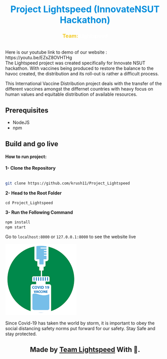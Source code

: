 
<h1 style="text-align:center;color:#008EDC">Project Lightspeed  (InnovateNSUT Hackathon)</h1>

<h3 style="text-align:center;color:#F2CA25">Team: <span style="color:white">Lightspeed </span></h1>

<br/>
Here is our youtube link to demo of our website : https://youtu.be/EZsZ8OVHTHg
<br/>The Lightspeed project was created specifically for Innovate NSUT hackathon. 
With vaccines being produced to restore the balance to the havoc created, the distribution and its roll-out is rather a difficult process.

This International Vaccine Distribution project deals with the transfer of the different vaccines amongst the differnet countries with heavy focus on human values and equitable distribution of available resources.
<br/>

## **Prerequisites**
- NodeJS
- npm

## **Build and go live**
#### How to run project:

**1- Clone the Repository**
```bash

git clone https://github.com/krush11/Project_Lightspeed

```

**2- Head to the Root Folder**
```
cd Project_Lightspeed
```

**3- Run the Following Command**
```
npm install
npm start
```

Go to `localhost:8000` or `127.0.0.1:8000` to see the website live


   
   <img src="covid.png">
     
   Since Covid-19 has taken the world by storm, it is important to obey the social distancing safety norms put forward for our safety.
   Stay Safe and stay protected.


   **<h2 align="center"> Made by <a href="https://github.com/krush11/Project_Lightspeed">Team Lightspeed</a> With 💜. </h2>**
